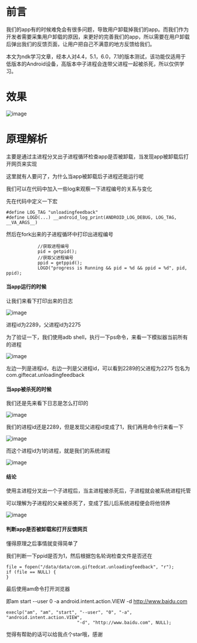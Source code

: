 # 前言

我们的app有的时候难免会有很多问题，导致用户卸载掉我们的app。而我们作为开发者需要采集用户卸载的原因，来更好的完善我们的app，所以需要在用户卸载后弹出我们的反馈页面，让用户把自己不满意的地方反馈给我们。

本文为ndk学习文章，经本人对4.4，5.1，6.0，7.1的版本测试，该功能仅适用于低版本的Android设备，高版本中子进程会连带父进程一起被杀死，所以仅供学习。

# 效果

![image](https://upload-images.jianshu.io/upload_images/20395467-1b31bb117251858b.gif?imageMogr2/auto-orient/strip)

# 原理解析

主要是通过主进程分叉出子进程循环检查app是否被卸载，当发现app被卸载后打开网页来实现

这里就有人要问了，为什么当app被卸载后子进程还能运行呢

我们可以在代码中加入一些log来观察一下进程编号的关系与变化

先在代码中定义一下宏

```
#define LOG_TAG "unloadingfeedback"
#define LOGD(...) __android_log_print(ANDROID_LOG_DEBUG, LOG_TAG, __VA_ARGS__)
```

然后在fork出来的子进程循环中打印出进程编号

```
            //获取进程编号
            pid = getpid();
            //获取父进程编号
            ppid = getppid();
            LOGD("progress is Running && pid = %d && ppid = %d", pid, ppid);
```

#### 当app运行的时候

让我们来看下打印出来的日志

![image](https://upload-images.jianshu.io/upload_images/20395467-b7388c77fb925a45.png?imageMogr2/auto-orient/strip%7CimageView2/2/w/1240)

进程id为2289，父进程id为2275

为了验证一下，我们使用adb shell，执行一下ps命令，来看一下模拟器当前所有的进程

![image](https://upload-images.jianshu.io/upload_images/20395467-baa577edae552893.png?imageMogr2/auto-orient/strip%7CimageView2/2/w/1240)

左边一列是进程id，右边一列是父进程id，可以看到2289的父进程为2275 包名为com.giftecat.unloadingfeedback

#### 当app被杀死的时候

我们还是先来看下日志是怎么打印的

![image](https://upload-images.jianshu.io/upload_images/20395467-aa163447d6686d79.png?imageMogr2/auto-orient/strip%7CimageView2/2/w/1240)

我们的进程id还是2289，但是发现父进程id变成了1，我们再用命令行来看一下

![image](https://upload-images.jianshu.io/upload_images/20395467-d068cb3081a72d6c.png?imageMogr2/auto-orient/strip%7CimageView2/2/w/1240)

而这个进程id为1的进程，就是我们的系统进程

![image](https://upload-images.jianshu.io/upload_images/20395467-b13c20a1fe872b3c.png?imageMogr2/auto-orient/strip%7CimageView2/2/w/1240)

#### 结论

使用主进程分叉出一个子进程后，当主进程被杀死后，子进程就会被系统进程托管

可以理解为子进程的父亲被杀死了，变成了孤儿后系统进程便会将他领养

![image](https://upload-images.jianshu.io/upload_images/20395467-de2fa83782dba99f.png?imageMogr2/auto-orient/strip%7CimageView2/2/w/1240)

#### 判断app是否被卸载和打开反馈网页

懂得原理之后事情就变得简单了

我们判断一下ppid是否为1，然后根据包名轮询检查文件是否还在

```
file = fopen("/data/data/com.giftedcat.unloadingfeedback", "r");
if (file == NULL) {
}
```

最后使用am命令打开浏览器

即am start --user 0 -a android.intent.action.VIEW -d http://www.baidu.com

```
execlp("am", "am", "start", "--user", "0", "-a", "android.intent.action.VIEW",
                           "-d", "http://www.baidu.com", NULL);
```


觉得有帮助的话可以给我点个star哦，感谢
